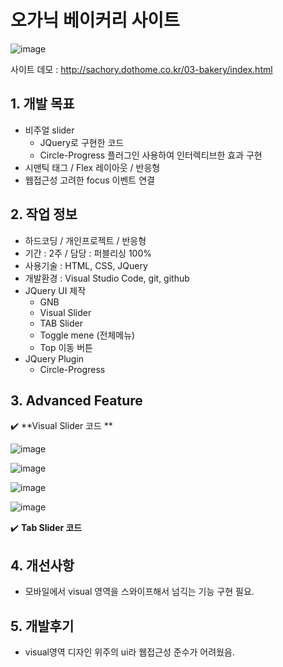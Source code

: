 # 오가닉 베이커리 사이트

![image](https://user-images.githubusercontent.com/126562076/224901432-2586da25-d1ec-4d93-bbc0-6bb99fb647ee.png)


사이트 데모 : [<http://sachory.dothome.co.kr/03-bakery/index.html>](http://sachory.dothome.co.kr/03-bakery/index.html)

## 1. 개발 목표
* 비주얼 slider
  * JQuery로 구현한 코드
  * Circle-Progress 플러그인 사용하여 인터렉티브한 효과 구현
* 시맨틱 태그 / Flex 레이아웃 / 반응형
* 웹접근성 고려한 focus 이벤트 연결

 
 

  
  
   
## 2. 작업 정보
* 하드코딩 / 개인프로젝트 / 반응형
* 기간 : 2주 / 담당 : 퍼블리싱 100% 
* 사용기술 : HTML, CSS, JQuery
* 개발환경 : Visual Studio Code, git, github
* JQuery UI 제작
  * GNB 
  * Visual Slider
  * TAB Slider
  * Toggle mene (전체메뉴)
  * Top 이동 버튼
* JQuery Plugin
  * Circle-Progress





## 3. Advanced Feature

:heavy_check_mark: **Visual Slider 코드 **

![image](https://user-images.githubusercontent.com/126562076/224904529-6900e55a-d257-4480-8124-cbf956fc9668.png)

![image](https://user-images.githubusercontent.com/126562076/224904577-fb3cc6ab-cde6-43de-b00e-22d834ae2a19.png)

![image](https://user-images.githubusercontent.com/126562076/224904633-1906e249-d33c-4cf7-a5fa-9fe21fc5be62.png)

![image](https://user-images.githubusercontent.com/126562076/224904897-2224cf41-0e90-4566-8836-8a85a2a5af83.png)


:heavy_check_mark: **Tab Slider 코드**





## 4. 개선사항
- 모바일에서 visual 영역을 스와이프해서 넘긱는 기능 구현 필요.


## 5. 개발후기
- visual영역 디자인 위주의 ui라 웹접근성 준수가 어려웠음.




